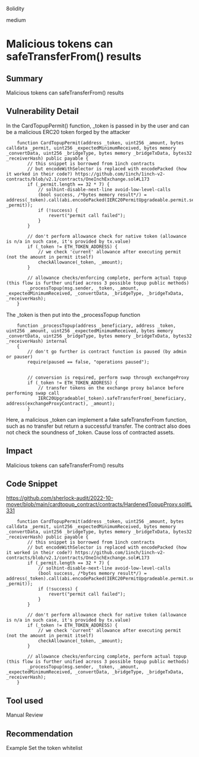 8olidity

medium

# Malicious tokens can safeTransferFrom() results

## Summary
Malicious tokens can safeTransferFrom() results
## Vulnerability Detail
In the CardTopupPermit() function, _token is passed in by the user and can be a malicious ERC20 token forged by the attacker
```solidity
    function CardTopupPermit(address _token, uint256 _amount, bytes calldata _permit, uint256 _expectedMinimumReceived, bytes memory _convertData, uint256 _bridgeType, bytes memory _bridgeTxData, bytes32 _receiverHash) public payable {
        // this snippet is borrowed from 1inch contracts
        // but encodeWithSelector is replaced with encodePacked (how it worked in their code?) https://github.com/1inch/1inch-v2-contracts/blob/v2.1/contracts/OneInchExchange.sol#L173
        if (_permit.length == 32 * 7) {
            // solhint-disable-next-line avoid-low-level-calls
            (bool success, /*bytes memory result*/) = address(_token).call(abi.encodePacked(IERC20PermitUpgradeable.permit.selector, _permit));
            if (!success) {
                revert("permit call failed");
            }
        }

        // don't perform allowance check for native token (allowance is n/a in such case, it's provided by tx.value)
        if (_token != ETH_TOKEN_ADDRESS) {
            // we check 'current' allowance after executing permit (not the amount in permit itself)
            checkAllowance(_token, _amount);
        }

        // allowance checks/enforcing complete, perform actual topup (this flow is further unified across 3 possible topup public methods)
        _processTopup(msg.sender, _token, _amount, _expectedMinimumReceived, _convertData, _bridgeType, _bridgeTxData, _receiverHash);
    }
```
The _token is then put into the _processTopup function
```solidity
    function _processTopup(address _beneficiary, address _token, uint256 _amount, uint256 _expectedMinimumReceived, bytes memory _convertData, uint256 _bridgeType, bytes memory _bridgeTxData, bytes32 _receiverHash) internal
    {
        // don't go further is contract function is paused (by admin or pauser)
        require(paused == false, "operations paused");

       
        // conversion is required, perform swap through exchangeProxy
        if (_token != ETH_TOKEN_ADDRESS) {
            // transfer tokens on the exchange proxy balance before performing swap call
            IERC20Upgradeable(_token).safeTransferFrom(_beneficiary, address(exchangeProxyContract), _amount);
        }
```
Here, a malicious _token can implement a fake safeTransferFrom function, such as no transfer but return a successful transfer. The contract also does not check the soundness of _token. Cause loss of contracted assets.
## Impact
Malicious tokens can safeTransferFrom() results
## Code Snippet
https://github.com/sherlock-audit/2022-10-mover/blob/main/cardtopup_contract/contracts/HardenedTopupProxy.sol#L331
```solidity
    function CardTopupPermit(address _token, uint256 _amount, bytes calldata _permit, uint256 _expectedMinimumReceived, bytes memory _convertData, uint256 _bridgeType, bytes memory _bridgeTxData, bytes32 _receiverHash) public payable {
        // this snippet is borrowed from 1inch contracts
        // but encodeWithSelector is replaced with encodePacked (how it worked in their code?) https://github.com/1inch/1inch-v2-contracts/blob/v2.1/contracts/OneInchExchange.sol#L173
        if (_permit.length == 32 * 7) {
            // solhint-disable-next-line avoid-low-level-calls
            (bool success, /*bytes memory result*/) = address(_token).call(abi.encodePacked(IERC20PermitUpgradeable.permit.selector, _permit));
            if (!success) {
                revert("permit call failed");
            }
        }

        // don't perform allowance check for native token (allowance is n/a in such case, it's provided by tx.value)
        if (_token != ETH_TOKEN_ADDRESS) {
            // we check 'current' allowance after executing permit (not the amount in permit itself)
            checkAllowance(_token, _amount);
        }

        // allowance checks/enforcing complete, perform actual topup (this flow is further unified across 3 possible topup public methods)
        _processTopup(msg.sender, _token, _amount, _expectedMinimumReceived, _convertData, _bridgeType, _bridgeTxData, _receiverHash);
    }
```
## Tool used

Manual Review

## Recommendation
Example Set the token whitelist